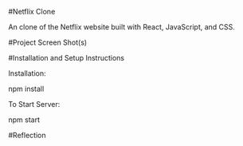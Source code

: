 #Netflix Clone

An clone of the Netflix website built with React, JavaScript, and CSS.

#Project Screen Shot(s)

#Installation and Setup Instructions

Installation:

npm install

To Start Server:

npm start

#Reflection

